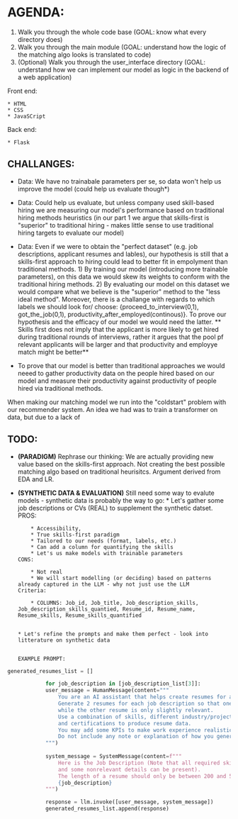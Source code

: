 # AGENDA:

1. Walk you through the whole code base (GOAL: know what every directory does)
2. Walk you through the main module (GOAL: understand how the logic of the matching algo looks is translated to code)
3. (Optional) Walk you through the user_interface directory (GOAL: understand how we can implement our model as logic in the backend of a web application)



Front end:

    * HTML
    * CSS 
    * JavaSCript

Back end:

    * Flask 



## CHALLANGES:
 * Data: We have no trainabale parameters per se, so data won't help us improve the model (could help us evaluate though*)
 * Data: Could help us evaluate, but unless company used skill-based hiring we are measuring our model's performance based on traditional hiring methods heuristics 
    (in our part 1 we argue that skills-first is "superior" to traditional hiring - makes little sense to use traditional hiring targets to evaluate our model)
 * Data: Even if we were to obtain the "perfect dataset" (e.g. job descriptions, applicant resumes and lables), our hypothesis is still that a skills-first approach to hiring
    could lead to better fit in empolyment than traditional methods. 1) By training our model (introducing more trainable parameters), on this data we would skew its weights to conform
    with the traditional hiring methods. 2) By evaluating our model on this dataset we would compare what we believe is the "superior" method to the "less ideal method". Moreover, there is 
    a challange with regards to which labels we should look for/ choose: {proceed_to_interview(0,1), got_the_job(0,1), productivity_after_employed(continous)}. To prove our hypothesis
    and the efficacy of our model we would need the latter.
    ** Skills first does not imply that the applicant is more likely to get hired during traditional rounds of interviews, rather it argues that the pool pf relevant applicants will be larger
    and that productivity and employye match might be better** 


 * To prove that our model is better than traditional approaches we would neeed to gather productivity data on the people hired based on our model and measure
    their productivity against productivity of people hired via traditional methods. 
 


 When making our matching model we run into the "coldstart" problem with our recommender system. An idea we had was to train a transformer on data, but due to a lack of



## TODO:
  * **(PARADIGM)** Rephrase our thinking: We are actually providing new value based on the skills-first approach. Not creating the best possible matching algo based on traditional heurisitcs. Argument derived from EDA and LR.
  * **(SYNTHETIC DATA & EVALUATION)** Still need some way to evalute models - synthetic data is probably the way to go:
         * Let's gather some job descriptions or CVs (REAL) to supplement the synthetic datset.
        PROS:

            * Accessibility, 
            * True skills-first paradigm
            * Tailored to our needs (format, labels, etc.)
            * Can add a column for quantifying the skills
            * Let's us make models with trainable parameters
        CONS:

            * Not real
            * We will start modelling (or deciding) based on patterns already captured in the LLM - why not just use the LLM
        Criteria:

            * COLUMNS: Job_id, Job_title, Job_description_skills, Job_description_skills_quantied, Resume_id, Resume_name, Resume_skills, Resume_skills_quantified 
        
        
        * Let's refine the prompts and make them perfect - look into litterature on synthetic data


        EXAMPLE PROMPT: 

```python
generated_resumes_list = []

            for job_description in [job_description_list[3]]:
            user_message = HumanMessage(content="""
                You are an AI assistant that helps create resumes for a given job description.
                Generate 2 resumes for each job description so that one resume is an almost perfect match, 
                while the other resume is only slightly relevant. 
                Use a combination of skills, different industry/project work experience, education, 
                and certifications to produce resume data.
                You may add some KPIs to make work experience realistic.
                Do not include any note or explanation of how you generate the resumes. 
            """)
            
            system_message = SystemMessage(content=f"""
                Here is the Job Description (Note that all required skills may not be present in resume 
                and some nonrelevant details can be present). 
                The length of a resume should only be between 200 and 500 words. 
                {job_description}
            """)

            response = llm.invoke([user_message, system_message])
            generated_resumes_list.append(response)
```
            